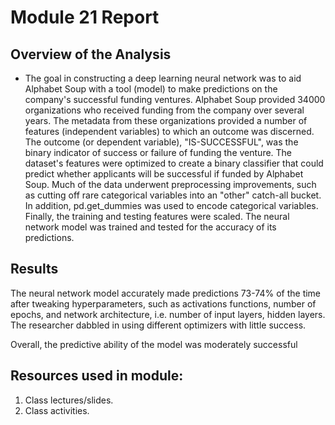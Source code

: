 # Module 21 Report

## Overview of the Analysis

* The goal in constructing a deep learning neural network was to aid Alphabet Soup with a tool (model) to make predictions on the company's successful funding ventures. Alphabet Soup provided 34000 organizations who received funding from the company over several years. The metadata from these organizations provided a number of features (independent variables) to which an outcome was discerned. The outcome (or dependent variable), "IS-SUCCESSFUL", was the binary indicator of success or failure of funding the venture.  The dataset's features were optimized to create a binary classifier that could predict whether applicants will be successful if funded by Alphabet Soup. Much of the data underwent preprocessing improvements, such as cutting off rare categorical variables into an "other" catch-all bucket. In addition, pd.get_dummies was used to encode categorical variables. Finally, the training and testing features were scaled. The neural network model was trained and tested for the accuracy of its predictions.  

## Results 

The neural network model accurately made predictions 73-74% of the time after tweaking hyperparameters, such as activations functions, number of epochs, and network architecture, i.e. number of input layers, hidden layers. The researcher dabbled in using different optimizers with little success. 


Overall, the predictive ability of the model was moderately successful

## Resources used in module:
1. Class lectures/slides.
2. Class activities. 